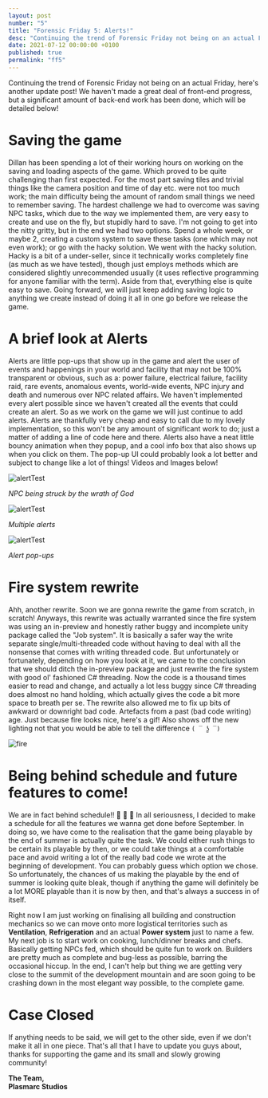 ```yaml
---
layout: post
number: "5"
title: "Forensic Friday 5: Alerts!"
desc: "Continuing the trend of Forensic Friday not being on an actual Friday, here's another update post! We haven't made a great deal of front-end progress, but a significant amount of back-end work has been done, which will be detailed below!"
date: 2021-07-12 00:00:00 +0100
published: true
permalink: "ff5"
---
```


Continuing the trend of Forensic Friday not being on an actual Friday, here's another update post! We haven't made a great deal of front-end progress, but a significant amount of back-end work has been done, which will be detailed below!

# Saving the game
Dillan has been spending a lot of their working hours on working on the saving and loading aspects of the game. Which proved to be quite challenging than first expected. For the most part saving tiles and trivial things like the camera position and time of day etc. were not too much work; the main difficulty being the amount of random small things we need to remember saving. The hardest challenge we had to overcome was saving NPC tasks, which due to the way we implemented them, are very easy to create and use on the fly, but stupidly hard to save. I'm not going to get into the nitty gritty, but in the end we had two options. Spend a whole week, or maybe 2, creating a custom system to save these tasks (one which may not even work); or go with the hacky solution. We went with the hacky solution. Hacky is a bit of a under-seller, since it technically works completely fine (as much as we have tested), though just employs methods which are considered slightly unrecommended usually (it uses reflective programming for anyone familiar with the term). Aside from that, everything else is quite easy to save. Going forward, we will just keep adding saving logic to anything we create instead of doing it all in one go before we release the game. 

# A brief look at Alerts
Alerts are little pop-ups that show up in the game and alert the user of events and happenings in your world and facility that may not be 100% transparent or obvious, such as a: power failure, electrical failure, facility raid, rare events, anomalous events, world-wide events, NPC injury and death and numerous over NPC related affairs. We haven't implemented every alert possible since we haven't created all the events that could create an alert. So as we work on the game we will just continue to add alerts. Alerts are thankfully very cheap and easy to call due to my lovely implementation, so this won't be any amount of significant work to do; just a matter of adding a line of code here and there. Alerts also have a neat little bouncy animation when they popup, and a cool info box that also shows up when you click on them. The pop-up UI could probably look a lot better and subject to change like a lot of things! Videos and Images below! 

![alertTest](./forensic-friday-media/ff05/alertTest2.gif)

*NPC being struck by the wrath of God*


![alertTest](./forensic-friday-media/ff05/alertTest3.gif)

*Multiple alerts*

![alertTest](./forensic-friday-media/ff05/alertTest4.gif)

*Alert pop-ups*

# Fire system rewrite
Ahh, another rewrite. Soon we are gonna rewrite the game from scratch, in scratch! Anyways, this rewrite was actually warranted since the fire system was using an in-preview and honestly rather buggy and incomplete unity package called the "Job system". It is basically a safer way the write separate single/multi-threaded code without having to deal with all the nonsense that comes with writing threaded code. But unfortunately or fortunately, depending on how you look at it, we came to the conclusion that we should ditch the in-preview package and just rewrite the fire system with good ol' fashioned C# threading. Now the code is a thousand times easier to read and change, and actually a lot less buggy since C# threading does almost no hand holding, which actually gives the code a bit more space to breath per se. The rewrite also allowed me to fix up bits of awkward or downright bad code. Artefacts from a past (bad code writing) age. Just because fire looks nice, here's a gif! Also shows off the new lighting not that you would be able to tell the difference `( ‾ ʖ̫ ‾)`

![fire](./forensic-friday-media/ff05/fire.gif)

# **Being behind schedule and future features to come!**
We are in fact behind schedule!! 🥳 🥳 🥳 In all seriousness, I decided to make a schedule for all the features we wanna get done before September. In doing so, we have come to the realisation that the game being playable by the end of summer is actually quite the task. We could either rush things to be certain its playable by then, or we could take things at a comfortable pace and avoid writing a lot of the really bad code we wrote at the beginning of development. You can probably guess which option we chose. So unfortunately, the chances of us making the playable by the end of summer is looking quite bleak, though if anything the game will definitely be a lot MORE playable than it is now by then, and that's always a success in of itself. 

Right now I am just working on finalising all building and construction mechanics so we can move onto more logistical territories such as **Ventilation**, **Refrigeration** and an actual **Power system** just to name a few. My next job is to start work on cooking, lunch/dinner breaks and chefs. Basically getting NPCs fed, which should be quite fun to work on. Builders are pretty much as complete and bug-less as possible, barring the occasional hiccup. In the end, I can't help but thing we are getting very close to the summit of the development mountain and are soon going to be crashing down in the most elegant way possible, to the complete game.

# Case Closed 

If anything needs to be said, we will get to the other side, even if we don't make it all in one piece. That's all that I have to update you guys about, thanks for supporting the game and its small and slowly growing community! 

**The Team,**\
**Plasmarc Studios**